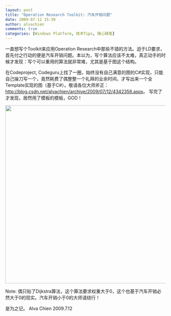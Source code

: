 ```yaml
---
layout: post
title: "Operation Research Toolkit: 汽车开销问题"
date: 2009-07-12 15:39
author: alvachien
comments: true
categories: [Windows Platform, 技术Tips, 随心随笔]
---
```

一直想写个Toolkit来应用Operation Research中那些不错的方法。迫于LD要求，首先付之行动的便是汽车开销问题。本以为，写个算法应该不太难，真正动手的时候才发现：写个可以重用的算法就非常难，尤其是基于图这个结构。

在Codeproject, Codeguru上找了一圈，始终没有自己满意的图的C#实现，只能自己操刀写一个，竟然耗费了偶整整一个礼拜的业余时间，才写出来一个全Template实现的图（基于C#）。敬请各位大师斧正：<a href="http://blog.csdn.net/alvachien/archive/2009/07/12/4342356.aspx">http://blog.csdn.net/alvachien/archive/2009/07/12/4342356.aspx</a>。 写完了才发现，居然用了模板的模板，GOD！

<a href="http://www.alvachien.com/alvablog/wp-content/uploads/2010/10/OTR_1.jpg"><img class="alignnone size-full wp-image-534" title="OTR_1" src="http://www.alvachien.com/alvablog/wp-content/uploads/2010/10/OTR_1.jpg" alt="" width="578" height="559" /></a>

Note: 偶只贴了Dijkstra算法，这个算法要求权重大于0，这个也基于汽车开销必然大于0的现实。汽车开销小于0的大师请绕行！

是为之记。
Alva Chien
2009.7.12
